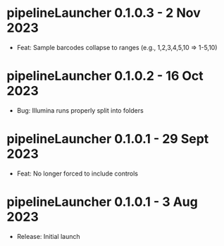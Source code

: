 # pipelineLauncher 0.1.0.3 - 2 Nov 2023
* Feat: Sample barcodes collapse to ranges (e.g., 1,2,3,4,5,10 => 1-5,10)

# pipelineLauncher 0.1.0.2 - 16 Oct 2023
* Bug: Illumina runs properly split into folders

# pipelineLauncher 0.1.0.1 - 29 Sept 2023
* Feat: No longer forced to include controls

# pipelineLauncher 0.1.0.1 - 3 Aug 2023
* Release: Initial launch